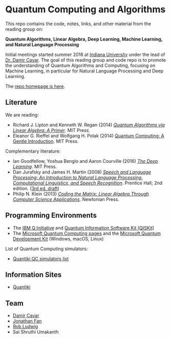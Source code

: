 # Quantum Computing and Algorithms

This repo contains the code, notes, links, and other material from the reading group on:

**Quantum Algorithms, Linear Algebra, Deep Learning, Machine Learning, and Natural Language Processing**

Initial meetings started summer 2018 at [Indiana University](https://www.indiana.edu/) under the lead of [Dr. Damir Cavar]. The goal of this reading group and code repo is to promote the understanding of Quantum Algorithms and Computing, focusing on Machine Learning, in particular for Natural Language Processing and Deep Learning.

The [repo homepage is here](http://damir.cavar.me/q/).


## Literature

We are reading:

- Richard J. Lipton and Kenneth W. Regan (2014) [*Quantum Algorithms via Linear Algebra: A Primer*](https://mitpress.mit.edu/books/quantum-algorithms-linear-algebra). MIT Press.
- Eleanor G. Rieffel and Wolfgang H. Polak (2014) [Quantum Computing: A Gentle Introduction](https://mitpress.mit.edu/books/quantum-computing). MIT Press.

Complementary literature:

- Ian Goodfellow, Yoshua Bengio and Aaron Courville (2016) [*The Deep Learning*](http://www.deeplearningbook.org/). MIT Press.
- Dan Jurafsky and James H. Martin (2008) [*Speech and Language Processing: An Introduction to Natural Language Processing, Computational Linguistics, and Speech Recognition*](http://www.cs.colorado.edu/~martin/slp.html). Prentice Hall; 2nd edition.  ([3rd ed. draft](https://web.stanford.edu/~jurafsky/slp3/))
- Philip N. Klein (2013) [*Coding the Matrix: Linear Algebra Through Computer Science Applications*](http://codingthematrix.com/). Newtonian Press.


## Programming Environments

- The [IBM Q Initiative](https://www.research.ibm.com/ibm-q/) and [Quantum Information Software Kit (QISKit)](https://qiskit.org/)
- The [Microsoft Quantum Computing pages](https://www.microsoft.com/en-us/quantum/) and the [Microsoft Quantum Development Kit](https://www.microsoft.com/en-us/quantum/development-kit) (Windows, macOS, Linux)

List of Quantum Computing simulators:

- [Quantiki QC simulators list](https://www.quantiki.org/wiki/list-qc-simulators)



## Information Sites

- [Quantiki](https://www.quantiki.org/)



## Team

- [Damir Cavar]
- [Jonathan Fan]
- [Rob Ludwig]
- Sai Shruthi Umakanth



[Damir Cavar]: http://damir.cavar.me/ "Damir Cavar"
[Dr. Damir Cavar]: http://damir.cavar.me/ "Damir Cavar"
[Rob Ludwig]: https://github.com/robludwig "Rob Ludwig"
[Jonathan Fan]: https://github.com/jonathanatuscpsu "Jonathan Fan"


